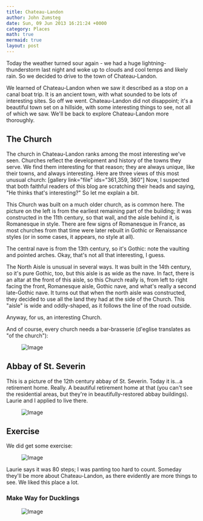 ```yaml
---
title: Chateau-Landon
author: John Zumsteg
date: Sun, 09 Jun 2013 16:21:24 +0000
category: Places
math: true
mermaid: true
layout: post
---
```

Today the weather turned sour again - we had a huge lightning-thunderstorm last night and woke up to clouds and cool temps and likely rain. So we decided to drive to the town of Chateau-Landon.

We learned of Chateau-Landon when we saw it described as a stop on a canal boat trip. It is an ancient town, with what sounded to be lots of interesting sites. So off we went. Chateau-Landon did not disappoint; it's a beautiful town set on a hillside, with some interesting things to see, not all of which we saw. We'll be back to explore Chateau-Landon more thoroughly.
<h2>The Church</h2>
The church in Chateau-Landon ranks among the most interesting we've seen. Churches reflect the development and history of the towns they serve. We find them interesting for that reason; they are always unique, like their towns, and always interesting. Here are three views of this most unusual church:
[gallery link="file" ids="361,359, 360"]
Now, I suspected that both faithful readers of this blog are scratching their heads and saying, "He thinks that's interesting?" So let me explain a bit.

This Church was built on a much older church, as is common here. The picture on the left is from the earliest remaining part of the building; it was constructed in the 11th century, so that wall, and the aisle behind it, is Romanesque in style. There are few signs of Romanesque in France, as most churches from that time were later rebuilt in Gothic or Renaissance styles (or in some cases, it appears, no style at all).

The central nave is from the 13th century, so it's Gothic: note the vaulting and pointed arches. Okay, that's not all that interesting, I guess.

The North Aisle is unusual in several ways. It was built in the 14th century, so it's pure Gothic, too, but this aisle is as wide as the nave. In fact, there is an altar at the front of this aisle, so this Church really is, from left to right facing the front, Romanesque aisle, Gothic nave, and what's really a second late-Gothic nave. It turns out that when the north aisle was constructed, they decided to use all the land they had at the side of the Church. This "aisle" is wide and oddly-shaped, as it follows the line of the road outside.

Anyway, for us, an interesting Church.

And of course, every church needs a bar-brasserie (d'eglise translates as "of the church"): 
<figure class = "portrait">
	<img src="{{"/assets/images/2013/06/Bar-church.jpg" | prepend: site.baseurl | prepend: site.url }}" alt="Image" />
	<figcaption></figcaption>
</figure>


<h2>Abbay of St. Severin</h2>
This is a picture of the 12th century abbay of St. Severin. Today it is...a retirement home. Really. A beautiful retirement home at that (you can't see the residential areas, but they're in beautifully-restored abbay buildings). Laurie and I applied to live there.

<figure class = "portrait">
	<img src="{{"/assets/images/2013/06/Retirement-home.jpg" | prepend: site.baseurl | prepend: site.url }}" alt="Image" />
	<figcaption></figcaption>
</figure>


<h2>Exercise</h2>
We did get some exercise:

<figure class = "portrait">
	<img src="{{"/assets/images/2013/06/Stairs.jpg" | prepend: site.baseurl | prepend: site.url }}" alt="Image" />
	<figcaption></figcaption>
</figure>



Laurie says it was 80 steps; I was panting too hard to count. Someday they'll be more about Chateau-Landon, as there evidently are more things to see. We liked this place a lot.
<h3>Make Way for Ducklings</h3>
<figure class = "landscape">
	<img src="{{"/assets/images/2013/06/Ducks.jpg" | prepend: site.baseurl | prepend: site.url }}" alt="Image" />
	<figcaption></figcaption>
</figure>


